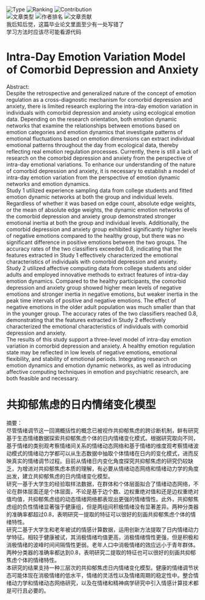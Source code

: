<img src="https://img.shields.io/badge/Type-Master's thesis-green" alt="Type" /> <img src="https://img.shields.io/badge/Ranking-1/1-blue" alt="Ranking" /> <img src="https://img.shields.io/badge/Contribution-Sole author-orange" alt="Contribution" /><br>
<img src="https://img.shields.io/badge/文章类型-硕士论文-green" alt="文章类型" /> <img src="https://img.shields.io/badge/作者排名-1/1-blue" alt="作者排名" /> <img src="https://img.shields.io/badge/文章贡献-唯一作者-orange" alt="文章贡献" /><br>
我后知后觉，这篇毕业论文里面至少有一处写错了<br>
学习方法时应该尽可能看源代码<br>
# Intra-Day Emotion Variation Model of Comorbid Depression and Anxiety
Abstract:<br>
Despite the retrospective and generalized nature of the concept of emotion regulation as a cross-diagnostic mechanism for comorbid depression and anxiety, there is limited research exploring the intra-day emotion variation in individuals with comorbid depression and anxiety using ecological emotion data. Depending on the research orientation, both emotion dynamic networks that examine the relationships between emotions based on emotion categories and emotion dynamics that investigate patterns of emotional fluctuations based on emotion dimensions can extract individual emotional patterns throughout the day from ecological data, thereby reflecting real emotion regulation processes. Currently, there is still a lack of research on the comorbid depression and anxiety from the perspective of intra-day emotional variations. To enhance our understanding of the nature of comorbid depression and anxiety, it is necessary to establish a model of intra-day emotion variation from the perspective of emotion dynamic networks and emotion dynamics.<br>
Study 1 utilized experience sampling data from college students and fitted emotion dynamic networks at both the group and individual levels. Regardless of whether it was based on edge count, absolute edge weights, or the mean of absolute edge weights, the dynamic emotion networks of the comorbid depression and anxiety group demonstrated stronger emotional inertia at both the group and individual levels. Additionally, the comorbid depression and anxiety group exhibited significantly higher levels of negative emotions compared to the healthy group, but there was no significant difference in positive emotions between the two groups. The accuracy rates of the two classifiers exceeded 0.8, indicating that the features extracted in Study 1 effectively characterized the emotional characteristics of individuals with comorbid depression and anxiety.<br>
Study 2 utilized affective computing data from college students and older adults and employed innovative methods to extract features of intra-day emotion dynamics. Compared to the healthy participants, the comorbid depression and anxiety group showed higher mean levels of negative emotions and stronger inertia in negative emotions, but weaker inertia in the peak time intervals of positive and negative emotions. The effect of negative emotions in the older adult population was much smaller than that in the younger group. The accuracy rates of the two classifiers reached 0.8, demonstrating that the features extracted in Study 2 effectively characterized the emotional characteristics of individuals with comorbid depression and anxiety.<br>
The results of this study support a three-level model of intra-day emotion variation in comorbid depression and anxiety. A healthy emotion regulation state may be reflected in low levels of negative emotions, emotional flexibility, and stability of emotional periods. Integrating research on emotion dynamics and emotion dynamic networks, as well as introducing affective computing techniques in emotion and psychiatric research, are both feasible and necessary.<br>
# 共抑郁焦虑的日内情绪变化模型
摘要：<br>
尽管情绪调节这一回溯概括性的概念已被视作共抑郁焦虑的跨诊断机制，鲜有研究基于生态情绪数据探索共抑郁焦虑个体的日内情绪变化模式。根据研究取向不同，基于情绪的类别观考察情绪间关系的情绪动态网络和基于情绪的维度观考察情绪波动模式的情绪动力学都可以从生态数据中抽取个体情绪在日内的变化模式，进而反映真实的情绪调节过程。目前从情绪日内变化角度探究共抑郁焦虑的研究仍较缺乏，为增进对共抑郁焦虑本质的理解，有必要从情绪动态网络和情绪动力学的角度出发，建立共抑郁焦虑的日内情绪变化模型。<br>
研究一基于大学生的经验取样法数据，在群体和个体层面拟合了情绪动态网络，不论在群体层面还是个体层面，不论是基于边个数、边权重绝对值和还是边权重绝对值均值，共抑郁焦虑组的动态情绪网络都表现出更强的情绪惰性。此外，共抑郁焦虑组的负性情绪显著强于健康组，但是两组间积极情绪没有显著差异。两种分类器的准确率都超过0.8，表明研究一提取的特征可以很好的刻画共抑郁焦虑个体的情绪特性。<br>
研究二基于大学生和老年被试的情感计算数据，运用创新方法提取了日内情绪动力学特征。相较于健康被试，其消极情绪均值更高，消极情绪惰性更强，但是积极和消极情绪的波峰时间间隔惰性更弱。老年人口中消极情绪的效应远小于青年群体。两种分类器的准确率都达到0.8，表明研究二提取的特征也可以很好的刻画共抑郁焦虑个体的情绪特性。<br>
本研究的结果支持一种三层次的共抑郁焦虑日内情绪变化模型。健康的情绪调节状态可能体现在消极情绪的低水平，情绪的灵活性以及情绪周期的稳定性中。整合情绪动力学和情绪动态网络研究，以及在情绪和精神病学研究中引入情感计算技术都是可行且必要的。
